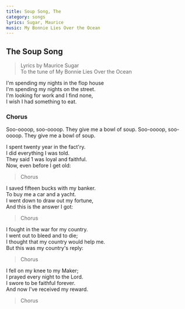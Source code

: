 ```yaml
---
title: Soup Song, The
category: songs
lyrics: Sugar, Maurice
music: My Bonnie Lies Over the Ocean
---
```


## The Soup Song

> Lyrics by Maurice Sugar  
To the tune of My Bonnie Lies Over the Ocean

I'm spending my nights in the flop house  
I'm spending my nights on the street.  
I'm looking for work and I find none,  
I wish I had something to eat.

### Chorus

Soo-oooop, soo-oooop.
They give me a bowl of soup.
Soo-oooop, soo-oooop.
They give me a bowl of soup.

I spent twenty year in the fact'ry.  
I did everything I was told.  
They said 1 was loyal and faithful.  
Now, even before I get old:

> Chorus

I saved fifteen bucks with my banker.  
To buy me a car and a yacht.  
I went down to draw out my fortune,  
And this is the answer I got:

> Chorus

I fought in the war for my country.  
I went out to bleed and to die;  
I thought that my country would help me.  
But this was my country's reply:

> Chorus

I fell on my knee to my Maker;  
I prayed every night to the Lord.  
I swore to be faithful forever.  
And now I've received my reward.

> Chorus
